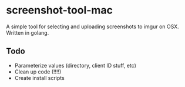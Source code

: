# screenshot-tool-mac
A simple tool for selecting and uploading screenshots to imgur on OSX. Written in golang.

## Todo
* Parameterize values (directory, client ID stuff, etc)
* Clean up code (!!!!)
* Create install scripts
